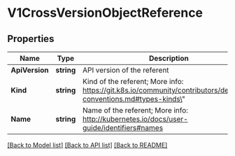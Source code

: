 # V1CrossVersionObjectReference

## Properties
Name | Type | Description | Notes
------------ | ------------- | ------------- | -------------
**ApiVersion** | **string** | API version of the referent | [optional] 
**Kind** | **string** | Kind of the referent; More info: https://git.k8s.io/community/contributors/devel/api-conventions.md#types-kinds\&quot; | 
**Name** | **string** | Name of the referent; More info: http://kubernetes.io/docs/user-guide/identifiers#names | 

[[Back to Model list]](../README.md#documentation-for-models) [[Back to API list]](../README.md#documentation-for-api-endpoints) [[Back to README]](../README.md)


